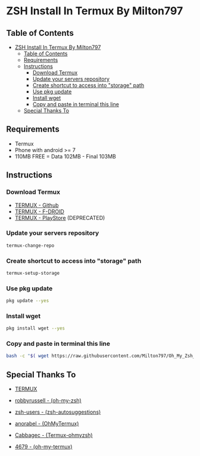 # ZSH Install In Termux By Milton797

## Table of Contents

- [ZSH Install In Termux By Milton797](#zsh-install-in-termux-by-milton797)
  - [Table of Contents](#table-of-contents)
  - [Requirements](#requirements)
  - [Instructions](#instructions)
    - [Download Termux](#download-termux)
    - [Update your servers repository](#update-your-servers-repository)
    - [Create shortcut to access into "storage" path](#create-shortcut-to-access-into-storage-path)
    - [Use pkg update](#use-pkg-update)
    - [Install wget](#install-wget)
    - [Copy and paste in terminal this line](#copy-and-paste-in-terminal-this-line)
  - [Special Thanks To](#special-thanks-to)

## Requirements

- Termux
- Phone with android >= 7
- 110MB FREE = Data 102MB - Final 103MB

## Instructions

### Download Termux

- [TERMUX - Github](https://github.com/termux/termux-app#Installation)
- [TERMUX - F-DROID](https://f-droid.org/packages/com.termux/)
- [TERMUX - PlayStore](https://play.google.com/store/apps/details?id=com.termux) (DEPRECATED)

### Update your servers repository

```bash
termux-change-repo
```

### Create shortcut to access into "storage" path

```bash
termux-setup-storage
```

### Use pkg update

```bash
pkg update --yes
```

### Install wget

```bash
pkg install wget --yes
```

### Copy and paste in terminal this line

```bash
bash -c "$( wget https://raw.githubusercontent.com/Milton797/Oh_My_Zsh_Termux/master/install.sh -O - )"
```

## Special Thanks To

- [TERMUX](https://termux.com/)

- [robbyrussell - (oh-my-zsh)](https://github.com/robbyrussell/oh-my-zsh/wiki/Installing-ZSH)
- [zsh-users - (zsh-autosuggestions)](https://github.com/zsh-users/zsh-autosuggestions)
- [anorabel - (OhMyTermux)](https://github.com/anorebel/OhMyTermux)
- [Cabbagec - (Termux-ohmyzsh)](https://github.com/Cabbagec/termux-ohmyzsh)
- [4679 - (oh-my-termux)](https://github.com/4679/oh-my-termux)
